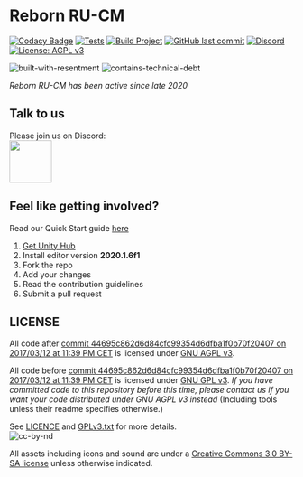 # Reborn RU-CM
[![Codacy Badge](https://app.codacy.com/project/badge/Grade/052e45816e6d46b8bc12b7e07bc021a5)](https://www.codacy.com/gh/Reborn-RU-CM/Reborn-RU-CM/dashboard?utm_source=github.com&amp;utm_medium=referral&amp;utm_content=Reborn-RU-CM/Reborn-RU-CM&amp;utm_campaign=Badge_Grade)
[![Tests](https://github.com/Reborn-RU-CM/Reborn-RU-CM/workflows/Tests/badge.svg)](https://github.com/Reborn-RU-CM/Reborn-RU-CM/actions?query=workflow%3ATests)
[![Build Project](https://github.com/Reborn-RU-CM/Reborn-RU-CM/workflows/Build%20Project/badge.svg?branch=develop)](https://github.com/Reborn-RU-CM/Reborn-RU-CM/actions?query=workflow%3ABuild+branch%3Adevelop)
[![GitHub last commit](https://img.shields.io/github/last-commit/Reborn-RU-CM/unitystation.svg)](https://github.com/Reborn-RU-CM/Reborn-RU-CM/commits/develop)
[![Discord](https://img.shields.io/discord/273774715741667329.svg)](https://discord.gg/7CQweJzr)
[![License: AGPL v3](https://img.shields.io/badge/License-AGPL%20v3-blue.svg)](https://www.gnu.org/licenses/agpl-3.0)

![built-with-resentment](http://forthebadge.com/images/badges/built-with-resentment.svg)
![contains-technical-debt](http://forthebadge.com/images/badges/contains-technical-debt.svg)

_Reborn RU-CM has been active since late 2020_

## Talk to us
Please join us on Discord:  
[<img src="https://www.seoclerk.com/pics/want57772-1PlHGI1515438378.png" width="75">](https://discord.gg/7CQweJzr)

## Feel like getting involved?
Read our Quick Start guide [here](https://unitystation.github.io/unitystation/contribution-guides/Starting-contribution/)
1. [Get Unity Hub](https://unity3d.com/get-unity/download)
2. Install editor version **2020.1.6f1**
3. Fork the repo
4. Add your changes
5. Read the contribution guidelines
6. Submit a pull request

## LICENSE

All code after [commit 44695c862d6d84cfc99354d6dfba1f0b70f20407 on 2017/03/12 at 11:39 PM CET](https://github.com/unitystation/unitystation/commit/44695c862d6d84cfc99354d6dfba1f0b70f20407) is licensed under [GNU AGPL v3](https://www.gnu.org/licenses/agpl-3.0.html).

All code before [commit 44695c862d6d84cfc99354d6dfba1f0b70f20407 on 2017/03/12 at 11:39 PM CET](https://github.com/unitystation/unitystation/commit/44695c862d6d84cfc99354d6dfba1f0b70f20407) is licensed under [GNU GPL v3](https://www.gnu.org/licenses/gpl-3.0.html).
_If you have committed code to this repository before this time, please contact us if you want your code distributed under GNU AGPL v3 instead_
(Including tools unless their readme specifies otherwise.)

See [LICENCE](https://github.com/unitystation/unitystation/blob/develop/LICENSE) and [GPLv3.txt](https://github.com/unitystation/unitystation/blob/develop/docs/GPLv3.txt) for more details.  
![cc-by-nd](http://forthebadge.com/images/badges/cc-by-nd.svg)

All assets including icons and sound are under a [Creative Commons 3.0 BY-SA license](https://creativecommons.org/licenses/by-sa/3.0/) unless otherwise indicated.

